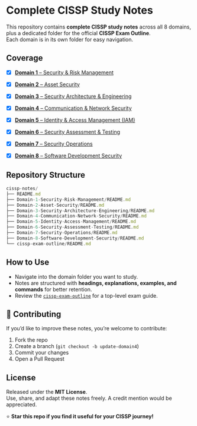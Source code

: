 # Complete CISSP Study Notes  

This repository contains **complete CISSP study notes** across all 8 domains, plus a dedicated folder for the official **CISSP Exam Outline**.  
Each domain is in its own folder for easy navigation.  


## Coverage  

- [x] [**Domain 1** – Security & Risk Management  ](./Domain-1-Security-Risk-Management/README.md)
- [x] [**Domain 2** – Asset Security  ](./Domain-2-Asset-Security/README.md)
- [x] [**Domain 3** – Security Architecture & Engineering  ](./Domain-3-Security-Architecture-and-Engineering/README.md)
- [x] [**Domain 4** – Communication & Network Security  ](./Domain-4-Communication-and-Network-Security/README.md)
- [x] [**Domain 5** – Identity & Access Management (IAM)  ](./Domain-5-Identity-Access-Management/README.md)
- [x] [**Domain 6** – Security Assessment & Testing  ](./Domain-6-Security-Assesment-and-Testing/README.md)
- [x] [**Domain 7** – Security Operations  ](./Domain-7-Security-Operations/README.md)
- [x] [**Domain 8** – Software Development Security  ](./Domain-8-Doftware-Development-Security/README.md)


## Repository Structure  
```js
cissp-notes/
├── README.md
├── Domain-1-Security-Risk-Management/README.md
├── Domain-2-Asset-Security/README.md
├── Domain-3-Security-Architecture-Engineering/README.md
├── Domain-4-Communication-Network-Security/README.md
├── Domain-5-Identity-Access-Management/README.md
├── Domain-6-Security-Assessment-Testing/README.md
├── Domain-7-Security-Operations/README.md
├── Domain-8-Software-Development-Security/README.md
└── cissp-exam-outline/README.md
```

## How to Use  

- Navigate into the domain folder you want to study.  
- Notes are structured with **headings, explanations, examples, and commands** for better retention.  
- Review the [`cissp-exam-outline`](./cissp-exam-outline) for a top-level exam guide.  


## 🤝 Contributing  

If you’d like to improve these notes, you’re welcome to contribute:  

1. Fork the repo  
2. Create a branch (`git checkout -b update-domain4`)  
3. Commit your changes  
4. Open a Pull Request  


##  License  

Released under the **MIT License**.  
Use, share, and adapt these notes freely. A credit mention would be appreciated.  


⭐ **Star this repo if you find it useful for your CISSP journey!**
